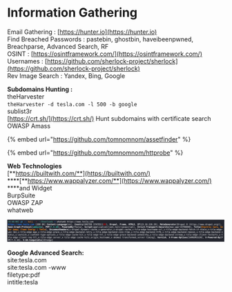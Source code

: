 # Information Gathering

Email Gathering : [https://hunter.io](https://hunter.io)  
Find Breached Passwords : pastebin, ghostbin, haveibeenpwned, Breachparse, Advanced Search, RF  
OSINT : [https://osintframework.com/](https://osintframework.com/)  
Usernames : [https://github.com/sherlock-project/sherlock](https://github.com/sherlock-project/sherlock)  
Rev Image Search : Yandex, Bing, Google

  
**Subdomains Hunting :**  
theHarvester  
`theHarvester -d tesla.com -l 500 -b google`   
sublist3r  
[https://crt.sh/](https://crt.sh/) Hunt subdomains with certificate search  
OWASP Amass

{% embed url="https://github.com/tomnomnom/assetfinder" %}

{% embed url="https://github.com/tomnomnom/httprobe" %}



**Web Technologies**  
[**https://builtwith.com/**](https://builtwith.com/)   
****[**https://www.wappalyzer.com/**](https://www.wappalyzer.com/) ****and Widget  
BurpSuite  
OWASP ZAP  
whatweb

![](.gitbook/assets/image%20%281%29.png)

**Google Advanced Search:**  
site:tesla.com  
site:tesla.com -www  
filetype:pdf  
intitle:tesla  


